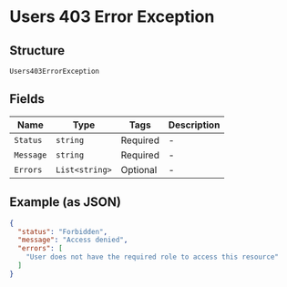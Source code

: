 
# Users 403 Error Exception

## Structure

`Users403ErrorException`

## Fields

| Name | Type | Tags | Description |
|  --- | --- | --- | --- |
| `Status` | `string` | Required | - |
| `Message` | `string` | Required | - |
| `Errors` | `List<string>` | Optional | - |

## Example (as JSON)

```json
{
  "status": "Forbidden",
  "message": "Access denied",
  "errors": [
    "User does not have the required role to access this resource"
  ]
}
```

